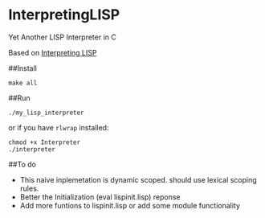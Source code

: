 InterpretingLISP
================

Yet Another LISP Interpreter in C

Based on [Interpreting LISP](http://www.civilized.com/files/lispbook.pdf)

##Install

    make all

##Run

    ./my_lisp_interpreter

or if you have `rlwrap` installed: 
    
    chmod +x Interpreter
    ./interpreter

##To do

* This naive inplemetation is dynamic scoped. should use lexical scoping rules.
* Better the Initialization (eval lispinit.lisp) reponse 
* Add more funtions to lispinit.lisp or add some module functionality
